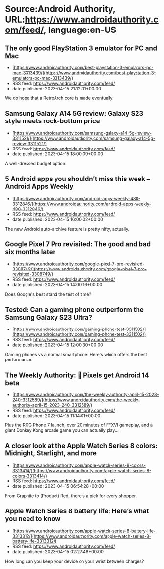 # Source:Android Authority, URL:https://www.androidauthority.com/feed/, language:en-US

## The only good PlayStation 3 emulator for PC and Mac
 - [https://www.androidauthority.com/best-playstation-3-emulators-pc-mac-3313439/](https://www.androidauthority.com/best-playstation-3-emulators-pc-mac-3313439/)
 - RSS feed: https://www.androidauthority.com/feed/
 - date published: 2023-04-15 21:12:01+00:00

We do hope that a RetroArch core is made eventually.

## Samsung Galaxy A14 5G review: Galaxy S23 style meets rock-bottom price
 - [https://www.androidauthority.com/samsung-galaxy-a14-5g-review-3311521/](https://www.androidauthority.com/samsung-galaxy-a14-5g-review-3311521/)
 - RSS feed: https://www.androidauthority.com/feed/
 - date published: 2023-04-15 18:00:09+00:00

A well-dressed budget option.

## 5 Android apps you shouldn’t miss this week – Android Apps Weekly
 - [https://www.androidauthority.com/android-apps-weekly-480-3312846/](https://www.androidauthority.com/android-apps-weekly-480-3312846/)
 - RSS feed: https://www.androidauthority.com/feed/
 - date published: 2023-04-15 16:00:02+00:00

The new Android auto-archive feature is pretty nifty, actually.

## Google Pixel 7 Pro revisited: The good and bad six months later
 - [https://www.androidauthority.com/google-pixel-7-pro-revisited-3308749/](https://www.androidauthority.com/google-pixel-7-pro-revisited-3308749/)
 - RSS feed: https://www.androidauthority.com/feed/
 - date published: 2023-04-15 14:00:16+00:00

Does Google's best stand the test of time?

## Tested: Can a gaming phone outperform the Samsung Galaxy S23 Ultra?
 - [https://www.androidauthority.com/gaming-phone-test-3311502/](https://www.androidauthority.com/gaming-phone-test-3311502/)
 - RSS feed: https://www.androidauthority.com/feed/
 - date published: 2023-04-15 12:00:30+00:00

Gaming phones vs a normal smartphone: Here's which offers the best performance.

## The Weekly Authority: 📱 Pixels get Android 14 beta
 - [https://www.androidauthority.com/the-weekly-authority-april-15-2023-240-3312589/](https://www.androidauthority.com/the-weekly-authority-april-15-2023-240-3312589/)
 - RSS feed: https://www.androidauthority.com/feed/
 - date published: 2023-04-15 11:14:01+00:00

Plus the ROG Phone 7 launch, over 20 minutes of FFXVI gameplay, and a giant Donkey Kong arcade game you can actually play...

## A closer look at the Apple Watch Series 8 colors: Midnight, Starlight, and more
 - [https://www.androidauthority.com/apple-watch-series-8-colors-3313414/](https://www.androidauthority.com/apple-watch-series-8-colors-3313414/)
 - RSS feed: https://www.androidauthority.com/feed/
 - date published: 2023-04-15 06:54:28+00:00

From Graphite to (Product) Red, there's a pick for every shopper.

## Apple Watch Series 8 battery life: Here’s what you need to know
 - [https://www.androidauthority.com/apple-watch-series-8-battery-life-3313312/](https://www.androidauthority.com/apple-watch-series-8-battery-life-3313312/)
 - RSS feed: https://www.androidauthority.com/feed/
 - date published: 2023-04-15 02:27:48+00:00

How long can you keep your device on your wrist between charges?

